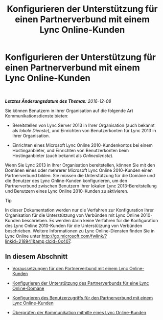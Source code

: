 ﻿---
title: Konfigurieren der Unterstützung für einen Partnerverbund mit einem Lync Online-Kunden
TOCTitle: Konfigurieren der Unterstützung für einen Partnerverbund mit einem Lync Online-Kunden
ms:assetid: e5f7f38d-ede5-4af3-88c2-026e8a78df12
ms:mtpsurl: https://technet.microsoft.com/de-de/library/Hh202193(v=OCS.15)
ms:contentKeyID: 49295722
ms.date: 12/10/2016
mtps_version: v=OCS.15
ms.translationtype: HT
---

# Konfigurieren der Unterstützung für einen Partnerverbund mit einem Lync Online-Kunden

 

_**Letztes Änderungsdatum des Themas:** 2016-12-08_

Sie können Benutzern in Ihrer Organisation auf die folgende Art Kommunikationsdienste bieten:

  - Bereitstellen von Lync Server 2013 in Ihrer Organisation (auch bekannt als *lokale Dienste*), und Einrichten von Benutzerkonten für Lync 2013 in Ihrer Organisation.

  - Einrichten eines Microsoft Lync Online 2010-Kundenkontos bei einem Hostinganbieter, und Einrichten von Benutzerkonten beim Hostinganbieter (auch bekannt als *Onlinedienste*).

Wenn Sie Lync 2013 in Ihrer Organisation bereitstellen, können Sie mit den Domänen eines oder mehrerer Microsoft Lync Online 2010-Kunden einen Partnerverbund bilden. Sie müssen die Unterstützung für die Domäne und die Benutzer des Lync Online-Kunden konfigurieren, um den Partnerverbund zwischen Benutzern Ihrer lokalen Lync 2013-Bereitstellung und Benutzern eines Lync Online 2010-Kunden zu aktivieren.


> [!TIP]
> In dieser Dokumentation werden nur die Verfahren zur Konfiguration Ihrer Organisation für die Unterstützung von Verbünden mit Lync Online 2010-Kunden beschrieben. Es werden darin keine Verfahren für die Konfiguration des Lync Online 2010-Kunden für die Unterstützung von Verbünden beschrieben. Weitere Informationen zu Lync Online-Diensten finden Sie in Lync Online unter <A class=uri href="http://go.microsoft.com/fwlink/?linkid=218941%26clcid=0x407">http://go.microsoft.com/fwlink/?linkid=218941&amp;clcid=0x407</A>.



## In diesem Abschnitt

  - [Voraussetzungen für den Partnerverbund mit einem Lync Online-Kunden](lync-server-2013-prerequisites-for-federating-with-a-lync-online-customer.md)

  - [Konfigurieren der Unterstützung des Partnerverbunds für eine Lync Online-Domäne](lync-server-2013-configure-federation-support-for-a-lync-online-domain.md)

  - [Konfigurieren des Benutzerzugriffs für den Partnerverbund mit einem Lync Online-Kunden](lync-server-2013-configure-user-access-for-federation-with-a-lync-online-customer.md)

  - [Überprüfen der Kommunikation mithilfe eines Lync Online-Kunden](lync-server-2013-verify-communications-with-a-lync-online-customer.md)

